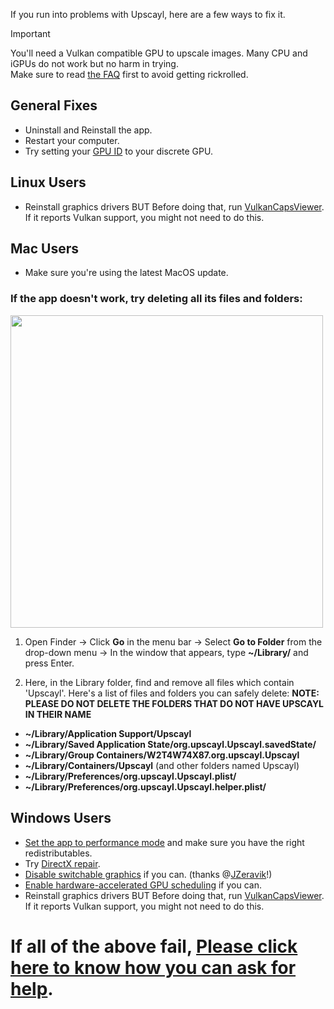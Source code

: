 If you run into problems with Upscayl, here are a few ways to fix it.

> [!IMPORTANT]
> You'll need a Vulkan compatible GPU to upscale images. Many CPU and iGPUs do not work but no harm in trying.  
> Make sure to read [the FAQ](https://github.com/upscayl/upscayl#-faq) first to avoid getting rickrolled.

## General Fixes
- Uninstall and Reinstall the app.
- Restart your computer.
- Try setting your [GPU ID](https://github.com/upscayl/upscayl/wiki/Guide#gpu-id) to your discrete GPU.

## Linux Users
- Reinstall graphics drivers BUT Before doing that, run [VulkanCapsViewer](https://github.com/SaschaWillems/VulkanCapsViewer). If it reports Vulkan support, you might not need to do this.

## Mac Users
- Make sure you're using the latest MacOS update.
### If the app doesn't work, try deleting all its files and folders:

<img src="https://github.com/upscayl/upscayl/assets/25067102/22dab1e0-001f-4212-bb77-904fe36c9916" width="500px" />

1. Open Finder → Click **Go** in the menu bar → Select **Go to Folder** from the drop-down menu → In the window that appears, type **~/Library/** and press Enter. 

2. Here, in the Library folder, find and remove all files which contain 'Upscayl'. 
Here's a list of files and folders you can safely delete:
**NOTE: PLEASE DO NOT DELETE THE FOLDERS THAT DO NOT HAVE UPSCAYL IN THEIR NAME** 
- **~/Library/Application Support/Upscayl**
- **~/Library/Saved Application State/org.upscayl.Upscayl.savedState/**
- **~/Library/Group Containers/W2T4W74X87.org.upscayl.Upscayl**
- **~/Library/Containers/Upscayl** (and other folders named Upscayl)
- **~/Library/Preferences/org.upscayl.Upscayl.plist/**
- **~/Library/Preferences/org.upscayl.Upscayl.helper.plist/**

## Windows Users
- [Set the app to performance mode](https://youtube.com/watch?v=sxvs6qYHJmc) and make sure you have the right redistributables.
- Try [DirectX repair](http://blog.csdn.net/vbcom/article/details/6962388).
- [Disable switchable graphics](https://nvidia.custhelp.com/app/answers/detail/a_id/5182/~/unable-to-launch-vulkan-apps%2Fgame-on-notebooks-with-amd-radeon-igpus) if you can. (thanks @[JZeravik](https://github.com/JZeravik)!)
- [Enable hardware-accelerated GPU scheduling](https://www.howtogeek.com/756935/how-to-enable-hardware-accelerated-gpu-scheduling-in-windows-11) if you can.
- Reinstall graphics drivers BUT Before doing that, run [VulkanCapsViewer](https://github.com/SaschaWillems/VulkanCapsViewer). If it reports Vulkan support, you might not need to do this.

# If all of the above fail, [Please click here to know how you can ask for help](https://github.com/upscayl/upscayl/wiki/%F0%9F%99%8B-How-to-ask-for-help%3F).